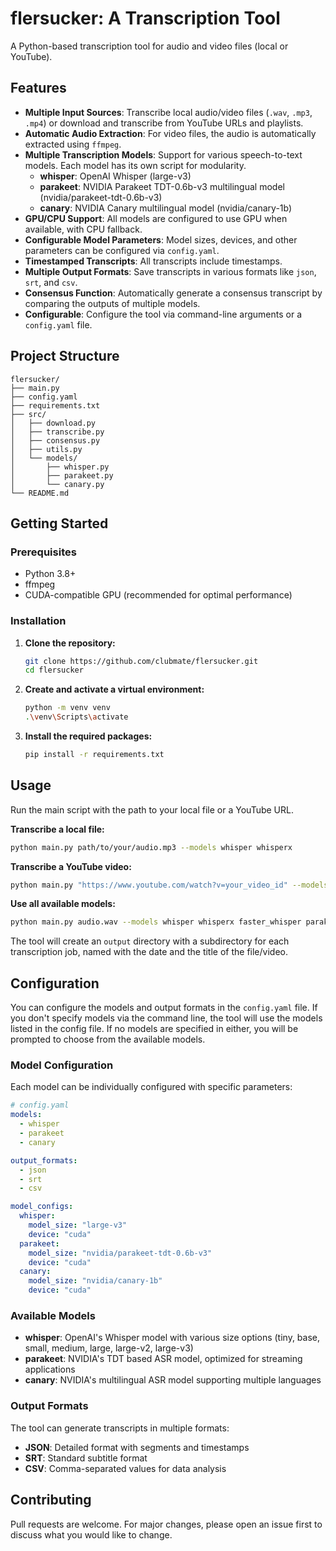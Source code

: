 # flersucker: A Transcription Tool

A Python-based transcription tool for audio and video files (local or YouTube).

## Features

- **Multiple Input Sources**: Transcribe local audio/video files (`.wav`, `.mp3`, `.mp4`) or download and transcribe from YouTube URLs and playlists.
- **Automatic Audio Extraction**: For video files, the audio is automatically extracted using `ffmpeg`.
- **Multiple Transcription Models**: Support for various speech-to-text models. Each model has its own script for modularity.
  - **whisper**: OpenAI Whisper (large-v3)
  - **parakeet**: NVIDIA Parakeet TDT-0.6b-v3 multilingual model (nvidia/parakeet-tdt-0.6b-v3)
  - **canary**: NVIDIA Canary multilingual model (nvidia/canary-1b)
- **GPU/CPU Support**: All models are configured to use GPU when available, with CPU fallback.
- **Configurable Model Parameters**: Model sizes, devices, and other parameters can be configured via `config.yaml`.
- **Timestamped Transcripts**: All transcripts include timestamps.
- **Multiple Output Formats**: Save transcripts in various formats like `json`, `srt`, and `csv`.
- **Consensus Function**: Automatically generate a consensus transcript by comparing the outputs of multiple models.
- **Configurable**: Configure the tool via command-line arguments or a `config.yaml` file.

## Project Structure

```
flersucker/
├── main.py
├── config.yaml
├── requirements.txt
├── src/
│   ├── download.py
│   ├── transcribe.py
│   ├── consensus.py
│   ├── utils.py
│   └── models/
│       ├── whisper.py
│       ├── parakeet.py
│       └── canary.py
└── README.md
```

## Getting Started

### Prerequisites

- Python 3.8+
- ffmpeg
- CUDA-compatible GPU (recommended for optimal performance)

### Installation

1.  **Clone the repository:**
    ```bash
    git clone https://github.com/clubmate/flersucker.git
    cd flersucker
    ```

2.  **Create and activate a virtual environment:**
    ```bash
    python -m venv venv
    .\venv\Scripts\activate
    ```

3.  **Install the required packages:**
    ```bash
    pip install -r requirements.txt
    ```

## Usage

Run the main script with the path to your local file or a YouTube URL.

**Transcribe a local file:**

```bash
python main.py path/to/your/audio.mp3 --models whisper whisperx
```

**Transcribe a YouTube video:**

```bash
python main.py "https://www.youtube.com/watch?v=your_video_id" --models whisper parakeet
```

**Use all available models:**

```bash
python main.py audio.wav --models whisper whisperx faster_whisper parakeet canary
```

The tool will create an `output` directory with a subdirectory for each transcription job, named with the date and the title of the file/video.

## Configuration

You can configure the models and output formats in the `config.yaml` file. If you don't specify models via the command line, the tool will use the models listed in the config file. If no models are specified in either, you will be prompted to choose from the available models.

### Model Configuration

Each model can be individually configured with specific parameters:

```yaml
# config.yaml
models:
  - whisper
  - parakeet
  - canary

output_formats:
  - json
  - srt
  - csv

model_configs:
  whisper:
    model_size: "large-v3"
    device: "cuda"
  parakeet:
    model_size: "nvidia/parakeet-tdt-0.6b-v3"
    device: "cuda"
  canary:
    model_size: "nvidia/canary-1b"
    device: "cuda"
```

### Available Models

- **whisper**: OpenAI's Whisper model with various size options (tiny, base, small, medium, large, large-v2, large-v3)
- **parakeet**: NVIDIA's TDT based ASR model, optimized for streaming applications
- **canary**: NVIDIA's multilingual ASR model supporting multiple languages

### Output Formats

The tool can generate transcripts in multiple formats:
- **JSON**: Detailed format with segments and timestamps
- **SRT**: Standard subtitle format
- **CSV**: Comma-separated values for data analysis

## Contributing

Pull requests are welcome. For major changes, please open an issue first to discuss what you would like to change.

